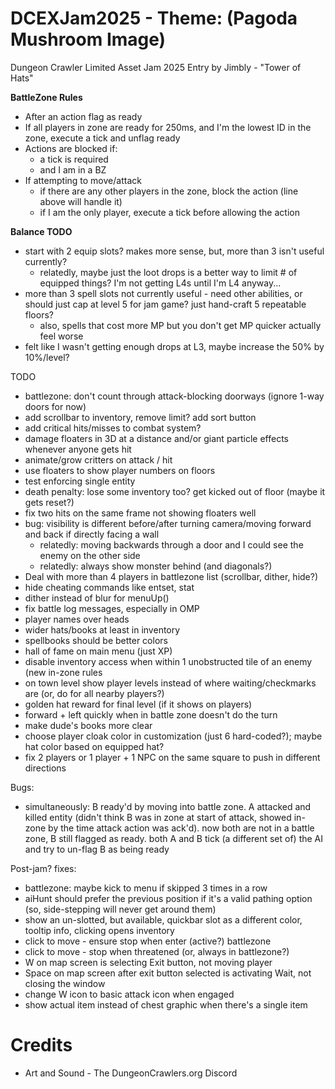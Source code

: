 DCEXJam2025 - Theme: (Pagoda Mushroom Image)
============================

Dungeon Crawler Limited Asset Jam 2025 Entry by Jimbly - "Tower of Hats"

**BattleZone Rules**
* After an action flag as ready
* If all players in zone are ready for 250ms, and I'm the lowest ID in the zone, execute a tick and unflag ready
* Actions are blocked if:
  * a tick is required
  * and I am in a BZ
* If attempting to move/attack
  * if there are any other players in the zone, block the action (line above will handle it)
  * if I am the only player, execute a tick before allowing the action

**Balance TODO**
* start with 2 equip slots?  makes more sense, but, more than 3 isn't useful currently?
  * relatedly, maybe just the loot drops is a better way to limit # of equipped things? I'm not getting L4s until I'm L4 anyway...
* more than 3 spell slots not currently useful - need other abilities, or should just cap at level 5 for jam game? just hand-craft 5 repeatable floors?
  * also, spells that cost more MP but you don't get MP quicker actually feel worse
* felt like I wasn't getting enough drops at L3, maybe increase the 50% by 10%/level?

TODO
* battlezone: don't count through attack-blocking doorways (ignore 1-way doors for now)
* add scrollbar to inventory, remove limit? add sort button
* add critical hits/misses to combat system?
* damage floaters in 3D at a distance and/or giant particle effects whenever anyone gets hit
* animate/grow critters on attack / hit
* use floaters to show player numbers on floors
* test enforcing single entity
* death penalty: lose some inventory too? get kicked out of floor (maybe it gets reset?)
* fix two hits on the same frame not showing floaters well
* bug: visibility is different before/after turning camera/moving forward and back if directly facing a wall
  * relatedly: moving backwards through a door and I could see the enemy on the other side
  * relatedly: always show monster behind (and diagonals?)
* Deal with more than 4 players in battlezone list (scrollbar, dither, hide?)
* hide cheating commands like entset, stat
* dither instead of blur for menuUp()
* fix battle log messages, especially in OMP
* player names over heads
* wider hats/books at least in inventory
* spellbooks should be better colors
* hall of fame on main menu (just XP)
* disable inventory access when within 1 unobstructed tile of an enemy (new in-zone rules
* on town level show player levels instead of where waiting/checkmarks are (or, do for all nearby players?)
* golden hat reward for final level (if it shows on players)
* forward + left quickly when in battle zone doesn't do the turn
* make dude's books more clear
* choose player cloak color in customization (just 6 hard-coded?); maybe hat color based on equipped hat?
* fix 2 players or 1 player + 1 NPC on the same square to push in different directions

Bugs:
* simultaneously: B ready'd by moving into battle zone. A attacked and killed entity (didn't think B was in zone at start of attack, showed in-zone by the time attack action was ack'd). now both are not in a battle zone, B still flagged as ready.  both A and B tick (a different set of) the AI and try to un-flag B as being ready

Post-jam? fixes:
* battlezone: maybe kick to menu if skipped 3 times in a row
* aiHunt should prefer the previous position if it's a valid pathing option (so, side-stepping will never get around them)
* show an un-slotted, but available, quickbar slot as a different color, tooltip info, clicking opens inventory
* click to move - ensure stop when enter (active?) battlezone
* click to move - stop when threatened (or, always in battlezone?)
* W on map screen is selecting Exit button, not moving player
* Space on map screen after exit button selected is activating Wait, not closing the window
* change W icon to basic attack icon when engaged
* show actual item instead of chest graphic when there's a single item

Credits
=======

* Art and Sound - The DungeonCrawlers.org Discord
